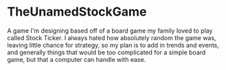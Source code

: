 # TheUnamedStockGame
 A game I'm designing based off of a board game my family loved to play called Stock Ticker. I always hated how absolutely random the game was, leaving little chance for strategy, so my plan is to add in trends and events, and generally things that would be too complicated for a simple board game, but that a computer can handle with ease. 
